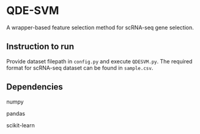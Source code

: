 # QDE-SVM
A wrapper-based feature selection method for scRNA-seq gene selection.

## Instruction to run
Provide dataset filepath in `config.py` and execute `QDESVM.py`.
The required format for scRNA-seq dataset can be found in `sample.csv`.

## Dependencies
numpy

pandas

scikit-learn

